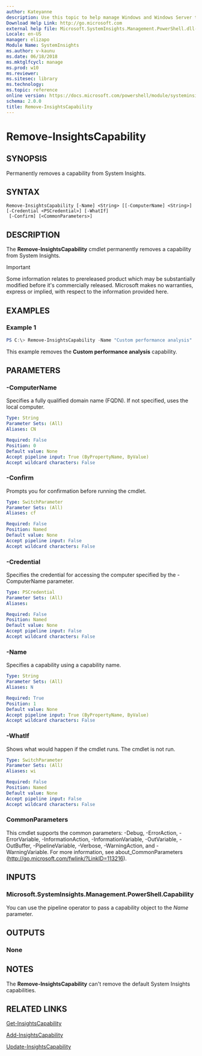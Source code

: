 ```yaml
---
author: Kateyanne
description: Use this topic to help manage Windows and Windows Server technologies with Windows PowerShell.
Download Help Link: http://go.microsoft.com
external help file: Microsoft.SystemInsights.Management.PowerShell.dll-help.xml
Locale: en-US
manager: elizapo
Module Name: SystemInsights
ms.author: v-kaunu
ms.date: 06/18/2018
ms.mktglfcycl: manage
ms.prod: w10
ms.reviewer:
ms.sitesec: library
ms.technology:
ms.topic: reference
online version: https://docs.microsoft.com/powershell/module/systeminsights/remove-insightscapability?view=windowsserver2016-ps&wt.mc_id=ps-gethelp
schema: 2.0.0
title: Remove-InsightsCapability
---
```


# Remove-InsightsCapability

## SYNOPSIS
Permanently removes a capability from System Insights.

## SYNTAX

```
Remove-InsightsCapability [-Name] <String> [[-ComputerName] <String>] [-Credential <PSCredential>] [-WhatIf]
 [-Confirm] [<CommonParameters>]
```

## DESCRIPTION
The **Remove-InsightsCapability** cmdlet permanently removes a capability from System Insights.

>[!IMPORTANT]
>Some information relates to prereleased product which may be substantially modified before it's commercially released. Microsoft makes no warranties, express or implied, with respect to the information provided here.

## EXAMPLES

### Example 1
```powershell
PS C:\> Remove-InsightsCapability -Name "Custom performance analysis"
```

This example removes the **Custom performance analysis** capability.

## PARAMETERS

### -ComputerName
Specifies a fully qualified domain name (FQDN). If not specified, uses the local computer.

```yaml
Type: String
Parameter Sets: (All)
Aliases: CN

Required: False
Position: 0
Default value: None
Accept pipeline input: True (ByPropertyName, ByValue)
Accept wildcard characters: False
```

### -Confirm
Prompts you for confirmation before running the cmdlet.

```yaml
Type: SwitchParameter
Parameter Sets: (All)
Aliases: cf

Required: False
Position: Named
Default value: None
Accept pipeline input: False
Accept wildcard characters: False
```

### -Credential
Specifies the credential for accessing the computer specified by the -ComputerName parameter.

```yaml
Type: PSCredential
Parameter Sets: (All)
Aliases:

Required: False
Position: Named
Default value: None
Accept pipeline input: False
Accept wildcard characters: False
```

### -Name
Specifies a capability using a capability name.

```yaml
Type: String
Parameter Sets: (All)
Aliases: N

Required: True
Position: 1
Default value: None
Accept pipeline input: True (ByPropertyName, ByValue)
Accept wildcard characters: False
```

### -WhatIf
Shows what would happen if the cmdlet runs.
The cmdlet is not run.

```yaml
Type: SwitchParameter
Parameter Sets: (All)
Aliases: wi

Required: False
Position: Named
Default value: None
Accept pipeline input: False
Accept wildcard characters: False
```

### CommonParameters
This cmdlet supports the common parameters: -Debug, -ErrorAction, -ErrorVariable, -InformationAction, -InformationVariable, -OutVariable, -OutBuffer, -PipelineVariable, -Verbose, -WarningAction, and -WarningVariable.
For more information, see about_CommonParameters (http://go.microsoft.com/fwlink/?LinkID=113216).

## INPUTS

### Microsoft.SystemInsights.Management.PowerShell.Capability

You can use the pipeline operator to pass a capability object to the *Name* parameter.

## OUTPUTS

### None

## NOTES
The **Remove-InsightsCapability** can't remove the default System Insights capabilities.

## RELATED LINKS
[Get-InsightsCapability](get-insightscapability.md)

[Add-InsightsCapability](add-insightscapability.md)

[Update-InsightsCapability](update-insightscapability.md)
